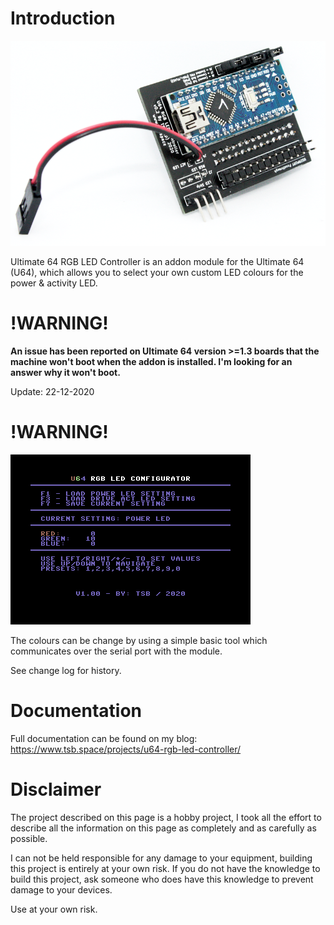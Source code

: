 Introduction
============
![img](assets/Pasted-into-U64-RGB-LED-Controller-8.png)

Ultimate 64 RGB LED Controller is an addon module for the Ultimate 64 (U64), which allows you to select your own custom LED colours for the power & activity LED. 

# **!WARNING!**

**An issue has been reported on Ultimate 64 version >=1.3 boards that the machine won't boot when the addon is installed. I'm looking for an answer why it won't boot.**

Update: 22-12-2020

# **!WARNING!**



<img src="assets/Pasted-into-U64-RGB-LED-Controller.png" alt="img" style="zoom:50%;" />

The colours can be change by using a simple basic tool which communicates over the serial port with the module. 

See change log for history.


Documentation
=============
Full documentation can be found on my blog: https://www.tsb.space/projects/u64-rgb-led-controller/

# Disclaimer

The project described on this page is a hobby project, I took all the effort to describe all the information on this page as completely and as carefully as possible.

I can not be held responsible for any damage to your equipment, building this project is entirely at your own risk. If you do not have the knowledge to build this project, ask someone who does have this knowledge to prevent damage to your devices.

Use at your own risk.